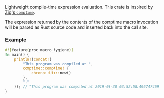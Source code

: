 Lightweight compile-time expression evaluation.
This crate is inspired by [Zig's `comptime`](https://ziglang.org/documentation/master/#comptime).

The expression returned by the contents of the comptime macro invocation will be parsed as
Rust source code and inserted back into the call site.

### Example

```rust
#![feature(proc_macro_hygiene)]
fn main() {
    println!(concat!(
        "This program was compiled at ",
        comptime::comptime! {
            chrono::Utc::now()
        },
        "."
    )); // "This program was compiled at 2019-08-30 03:52:58.496747469 UTC."
}
```
